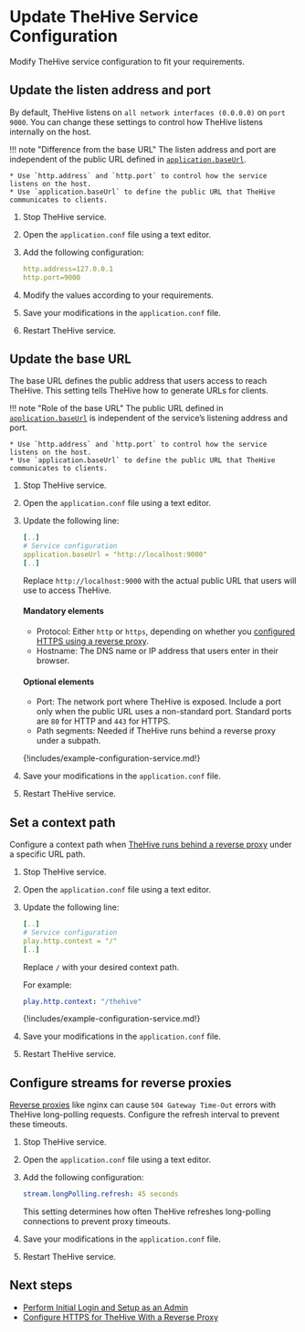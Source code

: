 # Update TheHive Service Configuration

Modify TheHive service configuration to fit your requirements.

## Update the listen address and port

By default, TheHive listens on `all network interfaces (0.0.0.0)` on `port 9000`. You can change these settings to control how TheHive listens internally on the host.

!!! note "Difference from the base URL"
    The listen address and port are independent of the public URL defined in [`application.baseUrl`](#update-the-base-url).

    * Use `http.address` and `http.port` to control how the service listens on the host.
    * Use `application.baseUrl` to define the public URL that TheHive communicates to clients.

1. Stop TheHive service.

2. Open the `application.conf` file using a text editor.

3. Add the following configuration:

    ```yaml
    http.address=127.0.0.1
    http.port=9000
    ```

4. Modify the values  according to your requirements.

5. Save your modifications in the `application.conf` file.

6. Restart TheHive service.

## Update the base URL

The base URL defines the public address that users access to reach TheHive. This setting tells TheHive how to generate URLs for clients.

!!! note "Role of the base URL"
    The public URL defined in [`application.baseUrl`](#update-the-base-url) is independent of the service’s listening address and port.

    * Use `http.address` and `http.port` to control how the service listens on the host.
    * Use `application.baseUrl` to define the public URL that TheHive communicates to clients.

1. Stop TheHive service.

2. Open the `application.conf` file using a text editor.

3. Update the following line:

    ```yaml
    [..]
    # Service configuration
    application.baseUrl = "http://localhost:9000"
    [..]
    ```
    
    Replace `http://localhost:9000` with the actual public URL that users will use to access TheHive.
    
    #### Mandatory elements
    
     * Protocol: Either `http` or `https`, depending on whether you [configured HTTPS using a reverse proxy](./ssl/configure-https-reverse-proxy.md).
     * Hostname: The DNS name or IP address that users enter in their browser.
    
    #### Optional elements

    * Port: The network port where TheHive is exposed. Include a port only when the public URL uses a non-standard port. Standard ports are `80` for HTTP and `443` for HTTPS.
    * Path segments: Needed if TheHive runs behind a reverse proxy under a subpath.

    {!includes/example-configuration-service.md!}

4. Save your modifications in the `application.conf` file.

5. Restart TheHive service.

## Set a context path

Configure a context path when [TheHive runs behind a reverse proxy](./ssl/configure-https-reverse-proxy.md) under a specific URL path.

1. Stop TheHive service.

2. Open the `application.conf` file using a text editor.

3. Update the following line:

    ```yaml
    [..]
    # Service configuration
    play.http.context = "/"
    [..]
    ```

    Replace `/` with your desired context path.

    For example:

    ```yaml
    play.http.context: "/thehive"
    ```

    {!includes/example-configuration-service.md!}

4. Save your modifications in the `application.conf` file.

5. Restart TheHive service.

## Configure streams for reverse proxies

[Reverse proxies](./ssl/configure-https-reverse-proxy.md) like nginx can cause `504 Gateway Time-Out` errors with TheHive long-polling requests. Configure the refresh interval to prevent these timeouts.

1. Stop TheHive service.

2. Open the `application.conf` file using a text editor.

3. Add the following configuration:

    ```yaml
    stream.longPolling.refresh: 45 seconds
    ```

    This setting determines how often TheHive refreshes long-polling connections to prevent proxy timeouts.

4. Save your modifications in the `application.conf` file.

5. Restart TheHive service.

<h2>Next steps</h2>

* [Perform Initial Login and Setup as an Admin](../administration/perform-initial-setup-as-admin.md)
* [Configure HTTPS for TheHive With a Reverse Proxy](./ssl/configure-https-reverse-proxy.md)